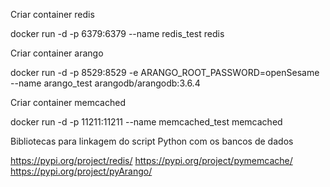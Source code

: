 Criar container redis

docker run -d -p 6379:6379 --name redis_test redis

Criar container arango

docker run -d -p 8529:8529 -e ARANGO_ROOT_PASSWORD=openSesame --name arango_test arangodb/arangodb:3.6.4

Criar container memcached

docker run -d -p 11211:11211 --name memcached_test memcached


Bibliotecas para linkagem do script Python com os bancos de dados

https://pypi.org/project/redis/
https://pypi.org/project/pymemcache/
https://pypi.org/project/pyArango/
